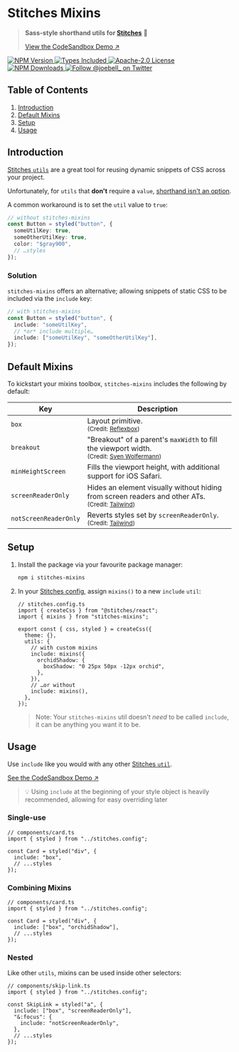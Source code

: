 # Stitches Mixins

> **Sass-style shorthand utils for [Stitches][stitches]** 🥣
>
> [View the CodeSandbox Demo ↗][demo]

<a href="https://www.npmjs.com/package/stitches-mixins">
  <img alt="NPM Version" src="https://badgen.net/npm/v/stitches-mixins" />
</a>
<a href="https://badgen.net/npm/types/stitches-mixins">
  <img alt="Types Included" src="https://badgen.net/npm/types/stitches-mixins" />
</a>
<a href="https://badgen.net/github/license/joe-bell/stitches-mixins">
  <img alt="Apache-2.0 License" src="https://badgen.net/github/license/joe-bell/stitches-mixins" />
</a>
<a href="https://www.npmjs.com/package/stitches-mixins">
  <img alt="NPM Downloads" src="https://badgen.net/npm/dm/stitches-mixins" />
</a>
<a href="https://twitter.com/joebell_">
  <img alt="Follow @joebell_ on Twitter" src="https://img.shields.io/twitter/follow/joebell_.svg?style=social&label=Follow" />
</a>

## Table of Contents

1. [Introduction](#introduction)
1. [Default Mixins](#mixins)
1. [Setup](#setup)
1. [Usage](#usage)

## Introduction

[Stitches `utils`][stitches:utils] are a great tool for reusing dynamic snippets of CSS across your project.

Unfortunately, for `utils` that **don't** require a `value`, [shorthand isn't an option][mdn:initializer].

A common workaround is to set the `util` value to `true`:

```ts
// without stitches-mixins
const Button = styled("button", {
  someUtilKey: true,
  someOtherUtilKey: true,
  color: "$gray900",
  // …styles
});
```

### Solution

`stitches-mixins` offers an alternative; allowing snippets of static CSS to be included via the `include` key:

```ts
// with stitches-mixins
const Button = styled("button", {
  include: "someUtilKey",
  // *or* include multiple…
  include: ["someUtilKey", "someOtherUtilKey"],
});
```

## Default Mixins

To kickstart your mixins toolbox, `stitches-mixins` includes the following by default:

| Key                   | Description                                                                                                                                    |
| --------------------- | ---------------------------------------------------------------------------------------------------------------------------------------------- |
| `box`                 | Layout primitive. <br /><small>(Credit: [Reflexbox][credit:box])</small>                                                                       |
| `breakout`            | "Breakout" of a parent's `maxWidth` to fill the viewport width. <br /><small>(Credit: [Sven Wolfermann][credit:breakout])</small>              |
| `minHeightScreen`     | Fills the viewport height, with additional support for iOS Safari.                                                                             |
| `screenReaderOnly`    | Hides an element visually without hiding from screen readers and other ATs. <br /><small>(Credit: [Tailwind][credit:screenreaderonly])</small> |
| `notScreenReaderOnly` | Reverts styles set by `screenReaderOnly`. <br /><small>(Credit: [Tailwind][credit:screenreaderonly])</small>                                   |

## Setup

1. Install the package via your favourite package manager:

   ```sh
   npm i stitches-mixins
   ```

2. In your [Stitches config][stitches:config], assign `mixins()` to a new `include` `util`:

   ```tsx
   // stitches.config.ts
   import { createCss } from "@stitches/react";
   import { mixins } from "stitches-mixins";

   export const { css, styled } = createCss({
     theme: {},
     utils: {
       // with custom mixins
       include: mixins({
         orchidShadow: {
           boxShadow: "0 25px 50px -12px orchid",
         },
       }),
       // …or without
       include: mixins(),
     },
   });
   ```

   > Note: Your `stitches-mixins` util doesn't _need_ to be called `include`, it can be anything you want it to be.

## Usage

Use `include` like you would with any other [Stitches `util`][stitches:utils].

[See the CodeSandbox Demo ↗][demo]

> 💡 Using `include` at the beginning of your style object is heavily recommended, allowing for easy overriding later

### Single-use

```tsx
// components/card.ts
import { styled } from "../stitches.config";

const Card = styled("div", {
  include: "box",
  // ...styles
});
```

### Combining Mixins

```tsx
// components/card.ts
import { styled } from "../stitches.config";

const Card = styled("div", {
  include: ["box", "orchidShadow"],
  // ...styles
});
```

### Nested

Like other `utils`, mixins can be used inside other selectors:

```tsx
// components/skip-link.ts
import { styled } from "../stitches.config";

const SkipLink = styled("a", {
  include: ["box", "screenReaderOnly"],
  "&:focus": {
    include: "notScreenReaderOnly",
  },
  // ...styles
});
```

[demo]: https://joebell.co.uk/stitches-mixins
[credit:box]: https://github.com/rebassjs/rebass/tree/master/packages/reflexbox
[credit:breakout]: https://codepen.io/maddesigns/pen/rOMgpQ/
[credit:screenreaderonly]: https://tailwindcss.com/docs/screen-readers
[mdn:initializer]: https://developer.mozilla.org/en-US/docs/Web/JavaScript/Reference/Operators/Object_initializer
[stitches]: https://github.com/modulz/stitches
[stitches:config]: https://stitches.dev/docs/installation#create-your-config-file
[stitches:utils]: https://stitches.dev/docs/utils
